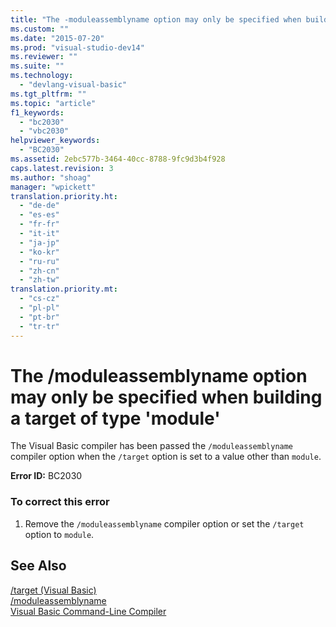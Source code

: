 ```yaml
---
title: "The -moduleassemblyname option may only be specified when building a target of type &#39;module&#39;"
ms.custom: ""
ms.date: "2015-07-20"
ms.prod: "visual-studio-dev14"
ms.reviewer: ""
ms.suite: ""
ms.technology: 
  - "devlang-visual-basic"
ms.tgt_pltfrm: ""
ms.topic: "article"
f1_keywords: 
  - "bc2030"
  - "vbc2030"
helpviewer_keywords: 
  - "BC2030"
ms.assetid: 2ebc577b-3464-40cc-8788-9fc9d3b4f928
caps.latest.revision: 3
ms.author: "shoag"
manager: "wpickett"
translation.priority.ht: 
  - "de-de"
  - "es-es"
  - "fr-fr"
  - "it-it"
  - "ja-jp"
  - "ko-kr"
  - "ru-ru"
  - "zh-cn"
  - "zh-tw"
translation.priority.mt: 
  - "cs-cz"
  - "pl-pl"
  - "pt-br"
  - "tr-tr"
---
```

# The /moduleassemblyname option may only be specified when building a target of type &#39;module&#39;
The Visual Basic compiler has been passed the `/moduleassemblyname` compiler option when the `/target` option is set to a value other than `module`.  
  
 **Error ID:** BC2030  
  
### To correct this error  
  
1.  Remove the `/moduleassemblyname` compiler option or set the `/target` option to `module`.  
  
## See Also  
 [/target (Visual Basic)](../Topic/-target%20\(Visual%20Basic\).md)   
 [/moduleassemblyname](../Topic/-moduleassemblyname.md)   
 [Visual Basic Command-Line Compiler](../Topic/Visual%20Basic%20Command-Line%20Compiler.md)